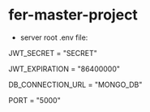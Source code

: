 # fer-master-project

- server root .env file:

JWT_SECRET = "SECRET"

JWT_EXPIRATION = "86400000"

DB_CONNECTION_URL = "MONGO_DB"

PORT = "5000"
